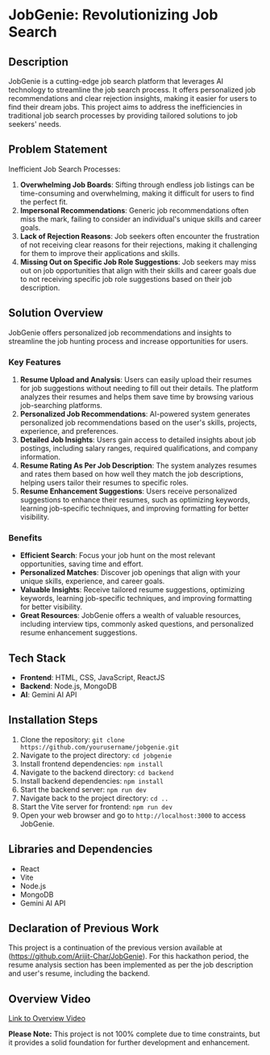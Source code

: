 # JobGenie: Revolutionizing Job Search

## Description
JobGenie is a cutting-edge job search platform that leverages AI technology to streamline the job search process. It offers personalized job recommendations and clear rejection insights, making it easier for users to find their dream jobs. This project aims to address the inefficiencies in traditional job search processes by providing tailored solutions to job seekers' needs.

## Problem Statement
Inefficient Job Search Processes:
1. **Overwhelming Job Boards**: Sifting through endless job listings can be time-consuming and overwhelming, making it difficult for users to find the perfect fit.
2. **Impersonal Recommendations**: Generic job recommendations often miss the mark, failing to consider an individual's unique skills and career goals.
3. **Lack of Rejection Reasons**: Job seekers often encounter the frustration of not receiving clear reasons for their rejections, making it challenging for them to improve their applications and skills.
4. **Missing Out on Specific Job Role Suggestions**: Job seekers may miss out on job opportunities that align with their skills and career goals due to not receiving specific job role suggestions based on their job description.

## Solution Overview
JobGenie offers personalized job recommendations and insights to streamline the job hunting process and increase opportunities for users.

### Key Features
1. **Resume Upload and Analysis**: Users can easily upload their resumes for job suggestions without needing to fill out their details. The platform analyzes their resumes and helps them save time by browsing various job-searching platforms.
2. **Personalized Job Recommendations**: AI-powered system generates personalized job recommendations based on the user's skills, projects, experience, and preferences.
3. **Detailed Job Insights**: Users gain access to detailed insights about job postings, including salary ranges, required qualifications, and company information.
4. **Resume Rating As Per Job Description**: The system analyzes resumes and rates them based on how well they match the job descriptions, helping users tailor their resumes to specific roles.
5. **Resume Enhancement Suggestions**: Users receive personalized suggestions to enhance their resumes, such as optimizing keywords, learning job-specific techniques, and improving formatting for better visibility.

### Benefits
- **Efficient Search**: Focus your job hunt on the most relevant opportunities, saving time and effort.
- **Personalized Matches**: Discover job openings that align with your unique skills, experience, and career goals.
- **Valuable Insights**: Receive tailored resume suggestions, optimizing keywords, learning job-specific techniques, and improving formatting for better visibility.
- **Great Resources**: JobGenie offers a wealth of valuable resources, including interview tips, commonly asked questions, and personalized resume enhancement suggestions.

## Tech Stack
- **Frontend**: HTML, CSS, JavaScript, ReactJS
- **Backend**: Node.js, MongoDB
- **AI**: Gemini AI API

## Installation Steps
1. Clone the repository: `git clone https://github.com/yourusername/jobgenie.git`
2. Navigate to the project directory: `cd jobgenie`
3. Install frontend dependencies: `npm install`
4. Navigate to the backend directory: `cd backend`
5. Install backend dependencies: `npm install`
6. Start the backend server: `npm run dev`
7. Navigate back to the project directory: `cd ..`
8. Start the Vite server for frontend: `npm run dev`
9. Open your web browser and go to `http://localhost:3000` to access JobGenie.

## Libraries and Dependencies
- React
- Vite
- Node.js
- MongoDB
- Gemini AI API

## Declaration of Previous Work
This project is a continuation of the previous version available at (https://github.com/Arijit-Char/JobGenie). For this hackathon period, the resume analysis section has been implemented as per the job description and user's resume, including the backend.

## Overview Video
[Link to Overview Video](https://youtu.be/bTVPZqSpP0Y)

**Please Note:** This project is not 100% complete due to time constraints, but it provides a solid foundation for further development and enhancement.
